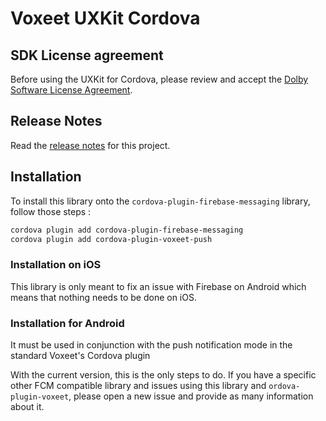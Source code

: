 # Voxeet UXKit Cordova

## SDK License agreement

Before using the UXKit for Cordova, please review and accept the [Dolby Software License Agreement](SDK_LICENSE.md).

## Release Notes

Read the [release notes](RELEASENOTES.md) for this project.

## Installation

To install this library onto the `cordova-plugin-firebase-messaging` library, follow those steps :

```bash
cordova plugin add cordova-plugin-firebase-messaging
cordova plugin add cordova-plugin-voxeet-push
```

### Installation on iOS

This library is only meant to fix an issue with Firebase on Android which means that nothing needs to be done on iOS.

### Installation for Android

It must be used in conjunction with the push notification mode in the standard Voxeet's Cordova plugin

With the current version, this is the only steps to do. If you have a specific other FCM compatible library and issues using this library and `ordova-plugin-voxeet`, please open a new issue and provide as many information about it.